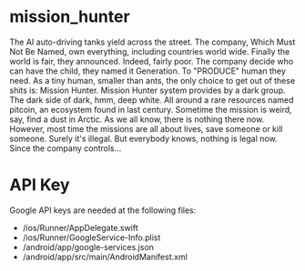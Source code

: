 # mission_hunter

The AI auto-driving tanks yield across the street. The company, Which Must Not Be Named, own everything, including countries world wide. Finally the world is fair, they announced. Indeed, fairly poor.
The company decide who can have the child, they named it Generation. To "PRODUCE" human they need. As a tiny human, smaller than ants, the only choice to get out of these shits is: Mission Hunter.
Mission Hunter system provides by a dark group. The dark side of dark, hmm, deep white. All around a rare resources named pitcoin, an ecosystem found in last century.
Sometime the mission is weird, say, find a dust in Arctic. As we all know, there is nothing there now. However, most time the missions are all about lives, save someone or kill someone. Surely it's illegal. But everybody knows, nothing is legal now.
Since the company controls...

# API Key
Google API keys are needed at the following files:
- /ios/Runner/AppDelegate.swift
- /ios/Runner/GoogleService-Info.plist
- /android/app/google-services.json
- /android/app/src/main/AndroidManifest.xml
